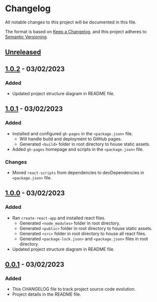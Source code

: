 # Changelog

All notable changes to this project will be documented in this file.

The format is based on [Keep a Changelog](https://keepachangelog.com/en/1.0.0/),
and this project adheres to [Semantic Versioning](https://semver.org/spec/v2.0.0.html).

## [Unreleased]

## [1.0.2] - 03/02/2023

### Added

- Updated project structure diagram in README file.

## [1.0.1] - 03/02/2023

### Added

- Installed and configured `gh-pages` in the `<package.json>` file.
  - Will handle build and deployment to GitHub pages.
  - Generated `<build>` folder in root directory to house static assets.
- Added `gh-pages` homepage and scripts in the `<package.json>` file.

### Changes

- Moved `react-scripts` from dependencies to devDependencies in `<package.json>` file.

## [1.0.0] - 03/02/2023

### Added

- Ran `create-react-app` and installed react files.
  - Generated `<node_modules>` folder in root directory.
  - Generated `<public>` folder in root directory to house static assets.
  - Generated `<src>` folder in root directory to house all react files.
  - Generated `<package-lock.json>` and `<package.json>` files in root directory.
- Updated project structure diagram in README file.

## [0.0.1] - 03/02/2023

### Added

- This CHANGELOG file to track project source code evolution.
- Project details in the README file.

[Unreleased]: https://github.com/ogre2/ogre2.github.io/compare/v1.0.2...HEAD
[1.0.2]: https://github.com/ogre2/ogre2.github.io/compare/v1.0.1...v1.0.2
[1.0.1]: https://github.com/ogre2/ogre2.github.io/compare/v1.0.0...v1.0.1
[1.0.0]: https://github.com/ogre2/ogre2.github.io/compare/v0.0.1...v1.0.0
[0.0.1]: https://github.com/ogre2/ogre2.github.io/releases/tag/v0.0.1
